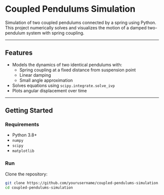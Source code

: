 # Coupled Pendulums Simulation

Simulation of two coupled pendulums connected by a spring using Python.  
This project numerically solves and visualizes the motion of a damped two-pendulum system with spring coupling.

---

## Features

- Models the dynamics of two identical pendulums with:
  - Spring coupling at a fixed distance from suspension point
  - Linear damping
  - Small angle approximation
- Solves equations using `scipy.integrate.solve_ivp`
- Plots angular displacement over time

---

## Getting Started

### Requirements

- Python 3.8+
- `numpy`
- `scipy`
- `matplotlib`

### Run

Clone the repository:

```bash
git clone https://github.com/yourusername/coupled-pendulums-simulation.git
cd coupled-pendulums-simulation

